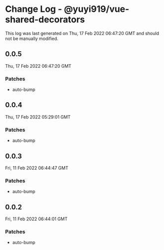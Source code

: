 # Change Log - @yuyi919/vue-shared-decorators

This log was last generated on Thu, 17 Feb 2022 06:47:20 GMT and should not be manually modified.

## 0.0.5

Thu, 17 Feb 2022 06:47:20 GMT

### Patches

- auto-bump

## 0.0.4

Thu, 17 Feb 2022 05:29:01 GMT

### Patches

- auto-bump

## 0.0.3

Fri, 11 Feb 2022 06:44:47 GMT

### Patches

- auto-bump

## 0.0.2

Fri, 11 Feb 2022 06:44:01 GMT

### Patches

- auto-bump
